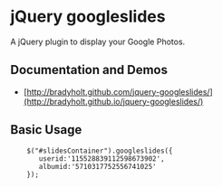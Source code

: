 jQuery googleslides  
===================
A jQuery plugin to display your Google Photos.

Documentation and Demos
-----------------------
 - [http://bradyholt.github.com/jquery-googleslides/](http://bradyholt.github.io/jquery-googleslides/)

Basic Usage
-----------
    	$("#slidesContainer").googleslides({
           userid:'115528839112598673902', 
           albumid:'5710317752556741025'
        });

